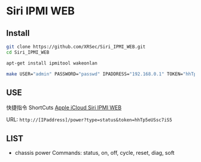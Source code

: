 # Siri IPMI WEB

## Install

```bash
git clone https://github.com/XRSec/Siri_IPMI_WEB.git
cd Siri_IPMI_WEB
```

```bash
apt-get install ipmitool wakeonlan

make USER="admin" PASSWORD="passwd" IPADDRESS="192.168.0.1" TOKEN="hhTp5eUSsc7iS5" MAC='CF:A8:59:57:67:A5'
```
## USE

快捷指令 ShortCuts [Apple iCloud Siri IPMI WEB](https://www.icloud.com/shortcuts/8eb138cf2a68451d982ba2c089b5e0fa)

 URL: `http://[IPaddress]/power?type=status&token=hhTp5eUSsc7iS5`

## LIST

- chassis power Commands: status, on, off, cycle, reset, diag, soft
